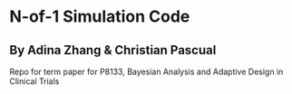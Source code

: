# N-of-1 Simulation Code

## By Adina Zhang & Christian Pascual

Repo for term paper for P8133, Bayesian Analysis and Adaptive Design in Clinical Trials